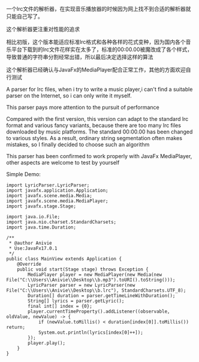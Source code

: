 一个lrc文件的解析器，在实现音乐播放器的时候因为网上找不到合适的解析器就只能自己写了。

这个解析器更注重对性能的追求

相比初版，这个版本能适应标准lrc格式和各种各样的花式变种，因为国内各个音乐平台下载到的lrc文件花样实在太多了，标准的00:00.00被魔改成了各个样式，导致普通的字符串分割经常出错，所以最后决定选择这样的算法

这个解析器已经确认与JavaFx的MediaPlayer配合正常工作，其他的方面欢迎自行测试


A parser for lrc files, when i try to write a music player,i can't find a suitable parser on the Internet, so i can only write it myself.

This parser pays more attention to the pursuit of performance

Compared with the first version, this version can adapt to the standard lrc format and various fancy variants, because there are too many lrc files downloaded by music platforms. The standard 00:00.00 has been changed to various styles. As a result, ordinary string segmentation often makes mistakes, so I finally decided to choose such an algorithm

This parser has been confirmed to work properly with JavaFx MediaPlayer, other aspects are welcome to test by yourself

Simple Demo:
```
import LyricParser.LyricParser;
import javafx.application.Application;
import javafx.scene.media.Media;
import javafx.scene.media.MediaPlayer;
import javafx.stage.Stage;

import java.io.File;
import java.nio.charset.StandardCharsets;
import java.time.Duration;

/**
 * @author Anivie
 * Use:JavaFx17.0.1
 */
public class MainView extends Application {
    @Override
    public void start(Stage stage) throws Exception {
        MediaPlayer player = new MediaPlayer(new Media(new File("C:\\Users\\Anivie\\Desktop\\b.mp3").toURI().toString()));
        LyricParser parser = new LyricParser(new File("C:\\Users\\Anivie\\Desktop\\b.lrc"), StandardCharsets.UTF_8);
        Duration[] duration = parser.getTimeLineWithDuration();
        String[] lyrics = parser.getLyric();
        final int[] index = {0};
        player.currentTimeProperty().addListener((observable, oldValue, newValue) -> {
            if (newValue.toMillis() < duration[index[0]].toMillis()) return;
            System.out.println(lyrics[index[0]++]);
        });
        player.play();
    }
}
```
